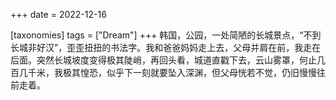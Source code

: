 +++
date = 2022-12-16

[taxonomies]
tags = ["Dream"]
+++ 
韩国，公园，一处简陋的长城景点，“不到长城非好汉”，歪歪扭扭的书法字。我和爸爸妈妈走上去，父母并肩在前，我走在后面。突然长城坡度变得极其陡峭，再回头看，城道直戳下去，云山雾罩，何止几百几千米，我极其惶恐，似乎下一刻就要坠入深渊，但父母恍若不觉，仍旧慢慢往前走着。